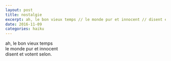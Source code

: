 ```yaml
---
layout: post
title: nostalgie
excerpt: ah, le bon vieux temps // le monde pur et innocent // disent et votent selon.
date: 2016-11-09 
categories: haiku 
---
```


ah, le bon vieux temps <br>
le monde pur et innocent <br>
disent et votent selon. 